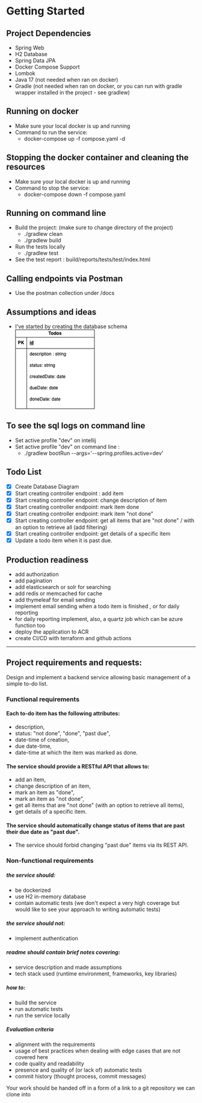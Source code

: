 # Getting Started

## Project Dependencies
* Spring Web
* H2 Database
* Spring Data JPA
* Docker Compose Support
* Lombok
* Java 17 (not needed when ran on docker)
* Gradle (not needed when ran on docker, or you can run with gradle wrapper installed in the project - see gradlew)


## Running on docker
* Make sure your local docker is up and running
* Command to run the service:
  * docker-compose up -f compose.yaml -d

## Stopping the docker container and cleaning the resources
* Make sure your local docker is up and running
* Command to stop the service:
  * docker-compose down -f compose.yaml

## Running on command line
* Build the project: (make sure to change directory of the project)
  * ./gradlew clean
  * ./gradlew build
* Run the tests locally
  * ./gradlew test
* See the test report : build/reports/tests/test/index.html

## Calling endpoints via Postman
* Use the postman collection under /docs

## Assumptions and ideas
* I've started by creating the database schema  
![Database_schema](/docs/simplesystemtodo.drawio.png)

## To see the sql logs on command line
* Set active profile "dev" on intellij
* Set active profile "dev" on command line :
  * ./gradlew bootRun --args='--spring.profiles.active=dev'

## Todo List
- [X] Create Database Diagram
- [X] Start creating controller endpoint : add item
- [X] Start creating controller endpoint: change description of item
- [X] Start creating controller endpoint: mark item done
- [X] Start creating controller endpoint: mark item "not done"
- [x] Start creating controller endpoint: get all items that are "not done" / with an option to retrieve all (add filtering)
- [X] Start creating controller endpoint: get details of a specific item
- [x] Update a todo item when it is past due.

## Production readiness
* add authorization
* add pagination
* add elasticsearch or solr for searching
* add redis or memcached for cache
* add thymeleaf for email sending
* implement email sending when a todo item is finished , or for daily reporting
* for daily reporting implement, also, a quartz job which can be azure function too
* deploy the application to ACR
* create CI/CD with terraform and github actions

----------
## Project requirements and requests:
Design and implement a backend service allowing basic management of a simple to-do list.

### Functional requirements
#### Each to-do item has the following attributes:
* description,
* status: "not done", "done", "past due",
* date-time of creation,
* due date-time,
* date-time at which the item was marked as done.

#### The service should provide a RESTful API that allows to:
* add an item,
* change description of an item,
* mark an item as "done",
* mark an item as "not done",
* get all items that are "not done" (with an option to retrieve all items),
* get details of a specific item.


#### The service should automatically change status of items that are past their due date as "past due".
* The service should forbid changing "past due" items via its REST API.

### Non-functional requirements
##### the service should:
* be dockerized
* use H2 in-memory database
* contain automatic tests (we don't expect a very high coverage but would like to see your approach to writing automatic tests)
##### the service should not:
* implement authentication
##### readme should contain brief notes covering:
* service description and made assumptions
* tech stack used (runtime environment, frameworks, key libraries)
##### how to:
* build the service
* run automatic tests
* run the service locally
##### Evaluation criteria
* alignment with the requirements
* usage of best practices when dealing with edge cases that are not covered here
* code quality and readability
* presence and quality of (or lack of) automatic tests
* commit history (thought process, commit messages)

Your work should be handed off in a form of a link to a git repository we can clone into
